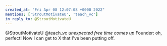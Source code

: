 ```yaml
---
created_at: "Fri Apr 08 12:07:08 +0000 2022"
mentions: ['StroutMotivateU', 'teach_vc']
in_reply_to: @StroutMotivateU
---
```


@StroutMotivateU @teach_vc *unexpected free time comes up*
Founder: oh, perfect! Now I can get to X that I've been putting off.